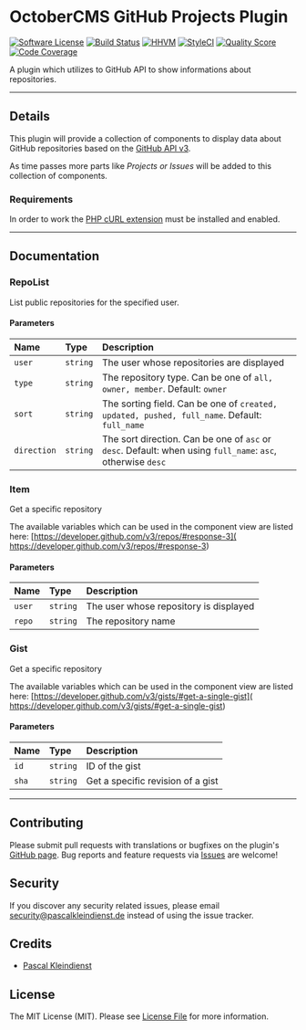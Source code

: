 # OctoberCMS GitHub Projects Plugin

[![Software License][ico-license]](LICENSE.md)
[![Build Status][ico-travis]][link-travis]
[![HHVM][ico-hhvm]][link-hhvm]
[![StyleCI][ico-style]][link-style]
[![Quality Score][ico-code-quality]][link-code-quality]
[![Code Coverage][ico-code-coverage]][link-code-coverage]

A plugin which utilizes to GitHub API to show informations about repositories.

---

## Details
This plugin will provide a collection of components to display data about GitHub repositories based on the [GitHub API v3](https://developer.github.com/v3/repos/). 

As time passes more parts like *Projects or Issues* will be added to this collection of components.

### Requirements
In order to work the [PHP cURL extension](https://secure.php.net/manual/en/book.curl.php) must be installed and enabled.

---

## Documentation

### RepoList
List public repositories for the specified user.

#### Parameters
|     Name    |   Type   |                                                 Description                                                 |
|:------------|:---------|:------------------------------------------------------------------------------------------------------------|
| `user`      | `string` | The user whose repositories are displayed                                                                   |
| `type`      | `string` | The repository type. Can be one of `all, owner, member`. Default: `owner`                                   |
| `sort`      | `string` | The sorting field. Can be one of `created, updated, pushed, full_name`. Default: `full_name`                |
| `direction` | `string` | The sort direction. Can be one of `asc` or `desc`. Default: when using `full_name`: `asc`, otherwise `desc` |

### Item
Get a specific repository

The available variables which can be used in the component view are listed here: [https://developer.github.com/v3/repos/#response-3](
https://developer.github.com/v3/repos/#response-3)

#### Parameters
| Name   | Type     | Description                            |
|:-------|:---------|:---------------------------------------|
| `user` | `string` | The user whose repository is displayed |
| `repo` | `string` | The repository name                    |

### Gist
Get a specific repository

The available variables which can be used in the component view are listed here: [https://developer.github.com/v3/gists/#get-a-single-gist](
https://developer.github.com/v3/gists/#get-a-single-gist)

#### Parameters
| Name   | Type     | Description                            |
|:-------|:---------|:---------------------------------------|
| `id`   | `string` | ID of the gist                         |
| `sha`  | `string` | Get a specific revision of a gist      |
---

## Contributing
Please submit pull requests with translations or bugfixes on the plugin's [GitHub page](https://github.com/PascalKleindienst/octobercms-github-projects). Bug reports and feature requests via [Issues](https://github.com/PascalKleindienst/octobercms-github-projects/issues) are welcome!

## Security
If you discover any security related issues, please email security@pascalkleindienst.de instead of using the issue tracker.

## Credits

- [Pascal Kleindienst][link-author]

## License
The MIT License (MIT). Please see [License File](LICENSE.md) for more information.


[ico-license]: https://img.shields.io/github/license/PascalKleindienst/octobercms-github-projects.svg?style=flat-square
[ico-travis]: https://img.shields.io/travis/PascalKleindienst/octobercms-github-projects/master.svg?style=flat-square
[ico-hhvm]: https://img.shields.io/hhvm/pkleindienst/octobercms-github-projects.svg?style=flat-square
[ico-style]: https://styleci.io/repos/72832060/shield?branch=master
[ico-code-quality]: https://img.shields.io/codeclimate/github/PascalKleindienst/octobercms-github-projects.svg?style=flat-square
[ico-code-coverage]: https://img.shields.io/codeclimate/coverage/github/PascalKleindienst/octobercms-github-projects.svg?style=flat-square

[link-packagist]: https://packagist.org/packages/atog/octobercms-github-projects
[link-travis]: https://travis-ci.org/PascalKleindienst/octobercms-github-projects
[link-hhvm]: http://hhvm.h4cc.de/package/pkleindienst/octobercms-github-projects
[link-code-quality]: https://codeclimate.com/github/PascalKleindienst/octobercms-github-projects
[link-code-coverage]: https://codeclimate.com/github/PascalKleindienst/octobercms-github-projects/coverage
[link-style]: https://styleci.io/repos/72832060
[link-author]: https://github.com/PascalKleindienst